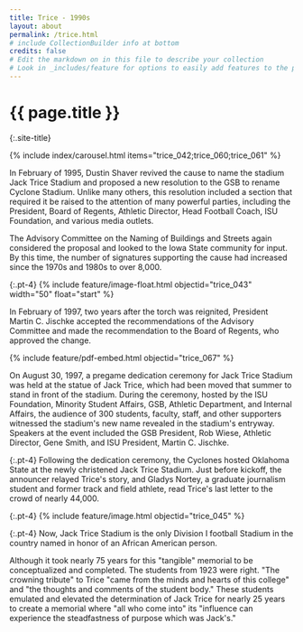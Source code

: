 ```yaml
---
title: Trice - 1990s
layout: about
permalink: /trice.html
# include CollectionBuilder info at bottom
credits: false
# Edit the markdown on in this file to describe your collection
# Look in _includes/feature for options to easily add features to the page
---
```


# {{ page.title }}
{:.site-title}

<div class="row pt-3">
<div class="col-md-7" markdown="1">

{% include index/carousel.html items="trice_042;trice_060;trice_061" %}

</div>
<div class="col-md-5" markdown="1">

In February of 1995, Dustin Shaver revived the cause to name the stadium Jack Trice Stadium and proposed a new resolution to the GSB to rename Cyclone Stadium. Unlike many others, this resolution included a section that required it be raised to the attention of many powerful parties, including the President, Board of Regents, Athletic Director, Head Football Coach, ISU Foundation, and various media outlets.

</div>
</div>

The Advisory Committee on the Naming of Buildings and Streets again considered the proposal and looked to the Iowa State community for input. By this time, the number of signatures supporting the cause had increased since the 1970s and 1980s to over 8,000.  

{:.pt-4}
{% include feature/image-float.html objectid="trice_043" width="50" float="start" %}

In February of 1997, two years after the torch was reignited, President Martin C. Jischke accepted the recommendations of the Advisory Committee and made the recommendation to the Board of Regents, who approved the change.

<div class="clearfix"></div>

<div class="row pt-3">
<div class="col-md-6" markdown="1">

{% include feature/pdf-embed.html objectid="trice_067" %}

</div>
<div class="col-md-6" markdown="1">

On August 30, 1997, a pregame dedication ceremony for Jack Trice Stadium was held at the statue of Jack Trice, which had been moved that summer to stand in front of the stadium. During the ceremony, hosted by the ISU Foundation, Minority Student Affairs, GSB, Athletic Department, and Internal Affairs, the audience of 300 students, faculty, staff, and other supporters witnessed the stadium's new name revealed in the stadium's entryway. Speakers at the event included the GSB President, Rob Wiese, Athletic Director, Gene Smith, and ISU President, Martin C. Jischke. 

</div>
</div>

{:.pt-4}
Following the dedication ceremony, the Cyclones hosted Oklahoma State at the newly christened Jack Trice Stadium. Just before kickoff, the announcer relayed Trice's story, and Gladys Nortey, a graduate journalism student and former track and field athlete, read Trice's last letter to the crowd of nearly 44,000.

{:.pt-4}
{% include feature/image.html objectid="trice_045" %}

{:.pt-4}
Now, Jack Trice Stadium is the only Division I football Stadium in the country named in honor of an African American person.  

Although it took nearly 75 years for this "tangible" memorial to be conceptualized and completed. The students from 1923 were right. "The crowning tribute" to Trice "came from the minds and hearts of this college" and "the thoughts and comments of the student body." These students emulated and elevated the determination of Jack Trice for nearly 25 years to create a memorial where "all who come into" its "influence can experience the steadfastness of purpose which was Jack's."